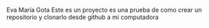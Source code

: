 Eva María Gota 
Este es un proyecto es una prueba de como crear un repositorio y clonarlo desde github a mi computadora

